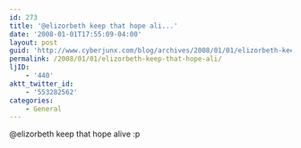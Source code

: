 ```yaml
---
id: 273
title: '@elizorbeth keep that hope ali...'
date: '2008-01-01T17:55:09-04:00'
layout: post
guid: 'http://www.cyberjunx.com/blog/archives/2008/01/01/elizorbeth-keep-that-hope-ali/'
permalink: /2008/01/01/elizorbeth-keep-that-hope-ali/
ljID:
    - '440'
aktt_twitter_id:
    - '553282562'
categories:
    - General
---
```


@elizorbeth keep that hope alive :p